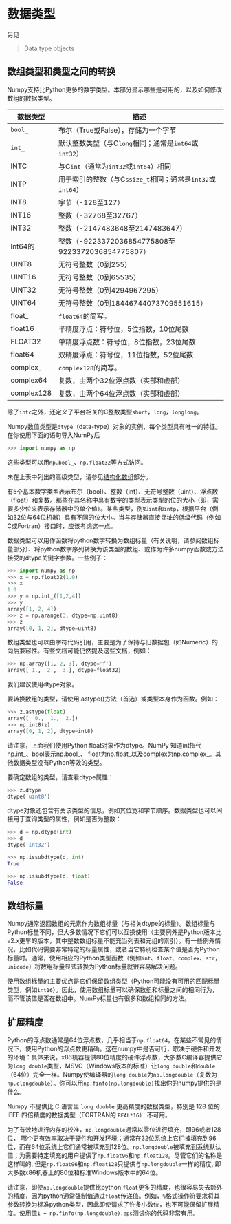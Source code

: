 # 数据类型

另见

> Data type objects

## 数组类型和类型之间的转换

Numpy支持比Python更多的数字类型。本部分显示哪些是可用的，以及如何修改数组的数据类型。

数据类型 | 描述
---|---
``bool_`` |布尔（True或False），存储为一个字节
``int_`` | 默认整数类型（与C``long``相同；通常是``int64``或``int32``）
INTC | 与C``int``（通常为``int32``或``int64``）相同
INTP | 用于索引的整数（与C``ssize_t``相同；通常是``int32``或``int64``）
INT8 | 字节（-128至127）
INT16 | 整数（-32768至32767）
INT32 | 整数（-2147483648至2147483647）
Int64的 | 整数（-9223372036854775808至9223372036854775807）
UINT8 | 无符号整数（0到255）
UINT16 | 无符号整数（0到65535）
UINT32 | 无符号整数（0到4294967295）
UINT64 | 无符号整数（0到18446744073709551615）
float_ | ``float64``的简写。
float16 | 半精度浮点：符号位，5位指数，10位尾数
FLOAT32 | 单精度浮点数：符号位，8位指数，23位尾数
float64 | 双精度浮点：符号位，11位指数，52位尾数
complex_ | ``complex128``的简写。
complex64 | 复数，由两个32位浮点数（实部和虚部）
complex128 | 复数，由两个64位浮点数（实部和虚部）

除了``intc``之外，还定义了平台相关的C整数类型``short``，``long``，``longlong``。

Numpy数值类型是``dtype``（data-type）对象的实例，每个类型具有唯一的特征。在你使用下面的语句导入NumPy后

```python
>>> import numpy as np
```

这些类型可以用``np.bool_``、``np.float32``等方式访问。

未在上表中列出的高级类型，请参见[结构化数组](/user_guide/numpy_basics/structured_arrays.html)部分。

有5个基本数字类型表示布尔（bool）、整数（int）、无符号整数（uint）、浮点数（float）和复数。那些在其名称中具有数字的类型表示类型的位的大小（即，需要多少位来表示存储器中的单个值）。某些类型，例如``int``和``intp``，根据平台（例如32位与64位机器）具有不同的位大小。当与存储器直接寻址的低级代码（例如C或Fortran）接口时，应该考虑这一点。

数据类型可以用作函数将python数字转换为数组标量（有关说明，请参阅数组标量部分）、将python数字序列转换为该类型的数组、或作为许多numpy函数或方法接受的dtype关键字参数。一些例子：

```python
>>> import numpy as np
>>> x = np.float32(1.0)
>>> x
1.0
>>> y = np.int_([1,2,4])
>>> y
array([1, 2, 4])
>>> z = np.arange(3, dtype=np.uint8)
>>> z
array([0, 1, 2], dtype=uint8)
```

数组类型也可以由字符代码引用，主要是为了保持与旧数据包（如Numeric）的向后兼容性。有些文档可能仍然提及这些文档，例如：

```python
>>> np.array([1, 2, 3], dtype='f')
array([ 1.,  2.,  3.], dtype=float32)
```

我们建议使用dtype对象。

要转换数组的类型，请使用.astype()方法（首选）或类型本身作为函数。例如：

```python
>>> z.astype(float)                 
array([  0.,  1.,  2.])
>>> np.int8(z)
array([0, 1, 2], dtype=int8)
```

请注意，上面我们使用Python float对象作为dtype。NumPy 知道int指代np.int_、bool表示np.bool_、 float为np.float_以及complex为np.complex_。其他数据类型没有Python等效的类型。

要确定数组的类型，请查看dtype属性：

```python
>>> z.dtype
dtype('uint8')
```

dtype对象还包含有关该类型的信息，例如其位宽和字节顺序。数据类型也可以间接用于查询类型的属性，例如是否为整数：

```python
>>> d = np.dtype(int)
>>> d
dtype('int32')

>>> np.issubdtype(d, int)
True

>>> np.issubdtype(d, float)
False
```

## 数组标量
Numpy通常返回数组的元素作为数组标量（与相关dtype的标量）。数组标量与Python标量不同，但大多数情况下它们可以互换使用（主要例外是Python版本比v2.x更早的版本，其中整数数组标量不能充当列表和元组的索引）。有一些例外情况，比如代码需要非常特定的标量属性，或者当它特别检查某个值是否为Python标量时。通常，使用相应的Python类型函数（例如``int``、``float``、``complex``、``str``，``unicode``）将数组标量显式转换为Python标量就很容易解决问题。

使用数组标量的主要优点是它们保留数组类型（Python可能没有可用的匹配标量类型，例如``int16``）。因此，使用数组标量可以确保数组和标量之间的相同行为，而不管该值是否在数组中。NumPy标量也有很多和数组相同的方法。

## 扩展精度
Python的浮点数通常是64位浮点数，几乎相当于``np.float64``。在某些不常见的情况下，使用Python的浮点数更精确。这在numpy中是否可行，取决于硬件和开发的环境：具体来说，x86机器提供80位精度的硬件浮点数，大多数C编译器提供它为``long double``类型，MSVC（Windows版本的标准）让``long double``和``double``（64位）完全一样。Numpy使编译器的``long double``为``np.longdouble``（复数为``np.clongdouble``）。你可以用``np.finfo(np.longdouble)``找出你的numpy提供的是什么。

Numpy 不提供比 C 语言里 ``long double`` 更高精度的数据类型，特别是 128 位的IEEE 四倍精度的数据类型（FORTRAN的 ``REAL*16``） 不可用。

为了有效地进行内存的校准，``np.longdouble``通常以零位进行填充，即96或者128位， 哪个更有效率取决于硬件和开发环境；通常在32位系统上它们被填充到96位，而在64位系统上它们通常被填充到128位。``np.longdouble``被填充到系统默认值；为需要特定填充的用户提供了``np.float96``和``np.float128``。尽管它们的名称是这样叫的, 但是``np.float96``和``np.float128``只提供与``np.longdouble``一样的精度, 即大多数x86机器上的80位和标准Windows版本中的64位。

请注意，即使``np.longdouble``提供比python ``float``更多的精度，也很容易失去额外的精度，因为python通常强制值通过``float``传递值。例如，``%``格式操作符要求将其参数转换为标准python类型，因此即使请求了许多小数位，也不可能保留扩展精度。使用值``1 + np.finfo(np.longdouble).eps``测试你的代码非常有用。